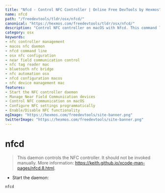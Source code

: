```yaml
---
title: "Nfcd - Control NFC Controller | Online Free DevTools by Hexmos"
name: nfcd
path: "/freedevtools/tldr/osx/nfcd/"
canonical: "https://hexmos.com/freedevtools/tldr/osx/nfcd/"
description: "Control NFC controller on macOS with Nfcd. This command line daemon manages Near Field Communication. Free online tool, no registration required. Automate NFC tasks with Nfcd."
category: osx
keywords:
- nfc controller management
- macos nfc daemon
- nfcd command line
- osx nfc configuration
- near field communication control
- nfc tag reader mac
- bluetooth nfc bridge
- nfc automation osx
- nfcd configuration macos
- nfc device management mac
features:
- Start the NFC controller daemon
- Manage Near Field Communication devices
- Control NFC communication on macOS
- Configure NFC settings programmatically
- Enable/Disable NFC functionality
ogImage: "https://hexmos.com/freedevtools/site-banner.png"
twitterImage: "https://hexmos.com/freedevtools/site-banner.png"
---
```


# nfcd

> This daemon controls the NFC controller.
> It should not be invoked manually.
> More information: <https://keith.github.io/xcode-man-pages/nfcd.8.html>.

- Start the daemon:

`nfcd`
